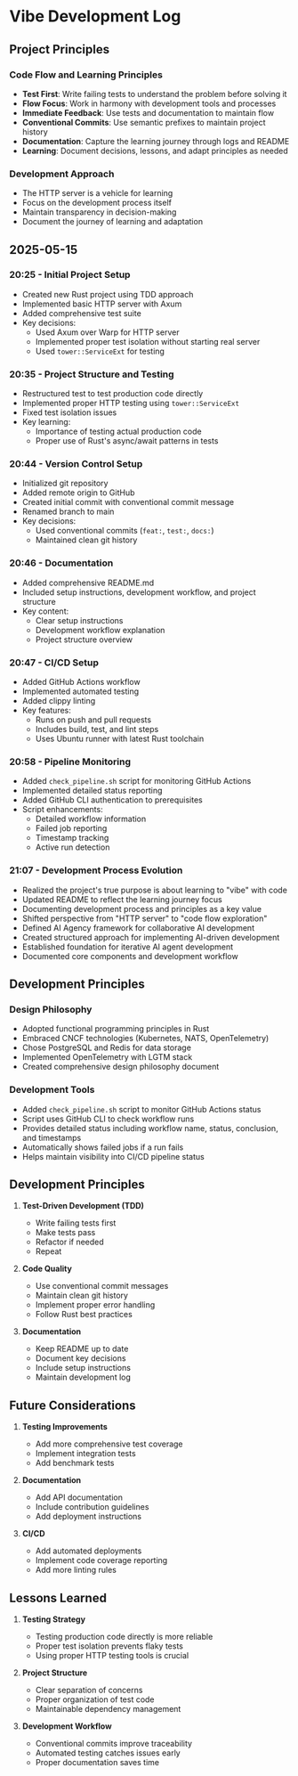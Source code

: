 # Vibe Development Log

## Project Principles

### Code Flow and Learning Principles
- **Test First**: Write failing tests to understand the problem before solving it
- **Flow Focus**: Work in harmony with development tools and processes
- **Immediate Feedback**: Use tests and documentation to maintain flow
- **Conventional Commits**: Use semantic prefixes to maintain project history
- **Documentation**: Capture the learning journey through logs and README
- **Learning**: Document decisions, lessons, and adapt principles as needed

### Development Approach
- The HTTP server is a vehicle for learning
- Focus on the development process itself
- Maintain transparency in decision-making
- Document the journey of learning and adaptation

## 2025-05-15

### 20:25 - Initial Project Setup
- Created new Rust project using TDD approach
- Implemented basic HTTP server with Axum
- Added comprehensive test suite
- Key decisions:
  - Used Axum over Warp for HTTP server
  - Implemented proper test isolation without starting real server
  - Used `tower::ServiceExt` for testing

### 20:35 - Project Structure and Testing
- Restructured test to test production code directly
- Implemented proper HTTP testing using `tower::ServiceExt`
- Fixed test isolation issues
- Key learning:
  - Importance of testing actual production code
  - Proper use of Rust's async/await patterns in tests

### 20:44 - Version Control Setup
- Initialized git repository
- Added remote origin to GitHub
- Created initial commit with conventional commit message
- Renamed branch to main
- Key decisions:
  - Used conventional commits (`feat:`, `test:`, `docs:`)
  - Maintained clean git history

### 20:46 - Documentation
- Added comprehensive README.md
- Included setup instructions, development workflow, and project structure
- Key content:
  - Clear setup instructions
  - Development workflow explanation
  - Project structure overview

### 20:47 - CI/CD Setup
- Added GitHub Actions workflow
- Implemented automated testing
- Added clippy linting
- Key features:
  - Runs on push and pull requests
  - Includes build, test, and lint steps
  - Uses Ubuntu runner with latest Rust toolchain

### 20:58 - Pipeline Monitoring
- Added `check_pipeline.sh` script for monitoring GitHub Actions
- Implemented detailed status reporting
- Added GitHub CLI authentication to prerequisites
- Script enhancements:
  - Detailed workflow information
  - Failed job reporting
  - Timestamp tracking
  - Active run detection

### 21:07 - Development Process Evolution
- Realized the project's true purpose is about learning to "vibe" with code
- Updated README to reflect the learning journey focus
- Documenting development process and principles as a key value
- Shifted perspective from "HTTP server" to "code flow exploration"
- Defined AI Agency framework for collaborative AI development
- Created structured approach for implementing AI-driven development
- Established foundation for iterative AI agent development
- Documented core components and development workflow

## Development Principles

### Design Philosophy
- Adopted functional programming principles in Rust
- Embraced CNCF technologies (Kubernetes, NATS, OpenTelemetry)
- Chose PostgreSQL and Redis for data storage
- Implemented OpenTelemetry with LGTM stack
- Created comprehensive design philosophy document

### Development Tools
- Added `check_pipeline.sh` script to monitor GitHub Actions status
- Script uses GitHub CLI to check workflow runs
- Provides detailed status including workflow name, status, conclusion, and timestamps
- Automatically shows failed jobs if a run fails
- Helps maintain visibility into CI/CD pipeline status

## Development Principles

1. **Test-Driven Development (TDD)**
   - Write failing tests first
   - Make tests pass
   - Refactor if needed
   - Repeat

2. **Code Quality**
   - Use conventional commit messages
   - Maintain clean git history
   - Implement proper error handling
   - Follow Rust best practices

3. **Documentation**
   - Keep README up to date
   - Document key decisions
   - Include setup instructions
   - Maintain development log

## Future Considerations

1. **Testing Improvements**
   - Add more comprehensive test coverage
   - Implement integration tests
   - Add benchmark tests

2. **Documentation**
   - Add API documentation
   - Include contribution guidelines
   - Add deployment instructions

3. **CI/CD**
   - Add automated deployments
   - Implement code coverage reporting
   - Add more linting rules

## Lessons Learned

1. **Testing Strategy**
   - Testing production code directly is more reliable
   - Proper test isolation prevents flaky tests
   - Using proper HTTP testing tools is crucial

2. **Project Structure**
   - Clear separation of concerns
   - Proper organization of test code
   - Maintainable dependency management

3. **Development Workflow**
   - Conventional commits improve traceability
   - Automated testing catches issues early
   - Proper documentation saves time
